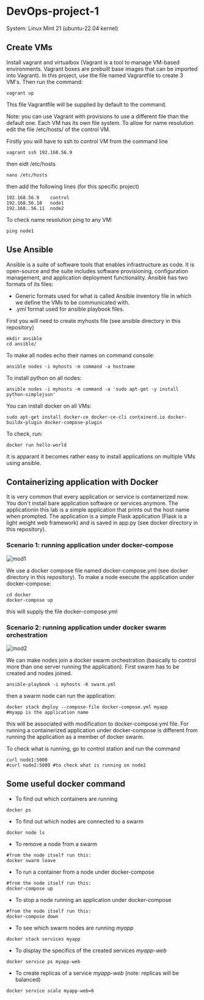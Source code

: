 # DevOps-project-1
System: Linux Mint 21 (ubuntu-22.04 kernel)
## Create VMs
Install vagrant and virtualbox (Vagrant is a tool to manage VM-based environments. Vagrant boxes are prebuilt base images that can be imported 
into Vagrant). In this project, use the file named Vagrantfile to create 3 VM's. Then run the command:

```
vagrant up 
```

This file Vagrantfile will be supplied by default to the command.


Note: you can use Vagrant with provisions to use a different file than the default one. Each VM has its own file system. To allow for name 
resolution edit the file /etc/hosts/ of the control VM.

Firstly you will have to ssh to control VM from the command line
```
vagrant ssh 192.168.56.9
```

then eidt /etc/hosts
```
nano /etc/hosts
```
then add the following lines (for this specific project)

``` 
192.168.56.9	control 
192.168.56.10	node1
192.168..56.11	node2
```

To check name resolution ping to any VM:
```
ping node1
```

## Use Ansible 
Ansible is a suite of software tools that enables infrastructure as code. It is open-source and the suite includes software provisioning, 
configuration management, and application deployment functionality. Ansible has two formats of its files:
- Generic formats used for what is called Ansible inventory file in which we define the VMs to be communicated with.
- .yml format used for ansible playbook files.

First you will need to create myhosts file (see ansible directory in this repository)
```
mkdir ansible
cd ansible/
```

To make all nodes echo their names on command console:

```
ansible nodes -i myhosts -m command -a hostname
```

To install python on all nodes:

```
ansible nodes -i myhosts -m command -a 'sudo apt-get -y install python-simplejson'
```

You can install docker on all VMs:

```
sudo apt-get install docker-ce docker-ce-cli containerd.io docker-buildx-plugin docker-compose-plugin
```

To check, run:

```
docker run hello-world
```

It is apparant it becomes rather easy to install applications on multiple VMs using ansible.

## Containerizing application with Docker
It is very common that every application or service is containerized now. You don't install bare application software or services anymore. The applicationin this lab is a simple application that prints out the host name when prompted. The application is a simple Flask application (Flask is a light weight web framework) and is saved in app.py (see docker directory in this repository).

### Scenario 1: running application under docker-compose
![mod1](https://github.com/Sherif-Elshafei/DevOps-project-1/assets/4324447/00b21da6-a453-48bf-b89b-1e35daaa4402)

We use a docker compose file named docker-compose.yml (see docker directory in this repository). To make a node execute the application under docker-compose:

```
cd docker
docker-compose up
```

this will supply the file docker-compose.yml

### Scenario 2: running application under docker swarm orchestration
![mod2](https://github.com/Sherif-Elshafei/DevOps-project-1/assets/4324447/9d3c1672-514f-4578-beb8-090697072a13)

We can make nodes join a docker swarm orchestration (basically to control more than one server running the application). First swarm has to be created and nodes joined. 

```
ansible-playbook -i myhosts -K swarm.yml
```

then a swarm node can run the application:

```
docker stack deploy --compose-file docker-compose.yml myapp
#myapp is the application name
```

this will be associated with modification to docker-compose.yml file. For running a containerized application under docker-compose is different from running the application as a member of docker swarm.

To check what is running, go to control station and run the command
```
curl node1:5000
#curl node2:5000 #to check what is running on node2
```

## Some useful docker command
- To find out which containers are running
```
docker ps
```

- To find out which nodes are connected to a swarm
```
docker node ls
```

- To remove a node from a swarm
```
#from the node itself run this:
docker swarm leave
```

- To run a container from a node under docker-compose
```
#from the node itself run this:
docker-compose up
```

- To stop a node running an application under docker-compose
```
#from the node itself run this:
docker-compose down
```

- To see which swarm nodes are running *myapp*
```
docker stack services myapp
```

- To display the specifics of the created services *myapp-web*
```
docker service ps myapp-web
```

- To create replicas of a service *myapp-web* (note: replicas will be balanced)
```
docker service scale myapp-web=6
```



